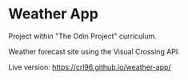 # Weather App

Project within "The Odin Project" curriculum.

Weather forecast site using the Visual Crossing API.

Live version:
https://crl96.github.io/weather-app/

